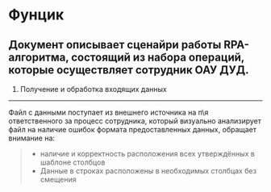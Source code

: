 Фунцик
======
Документ описывает сценайри работы RPA-алгоритма, состоящий из набора операций, которые осуществляет сотрудник ОАУ ДУД.
------
1. Получение и обработка входящих данных
------
Файл с данными поступает из внешнего источника на п\я ответственного за процесс сотрудника, который визуально анализирует файл на наличие ошибок формата предоставленных данных, обращает внимание на: <br>
> - наличие и корректность расположения всех утверждённых в шаблоне столбцов <br>
> - Данные в строках расположены в необходимых столбцах без смещения